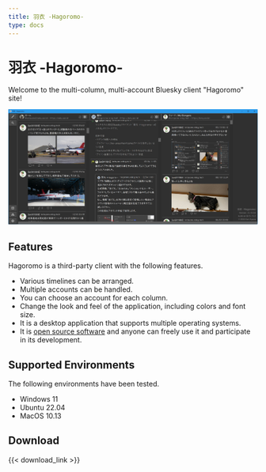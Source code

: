 ```yaml
---
title: 羽衣 -Hagoromo-
type: docs
---
```


# 羽衣 -Hagoromo-

Welcome to the multi-column, multi-account Bluesky client "Hagoromo" site!

![screenshot](screenshot.jpg)


## Features

Hagoromo is a third-party client with the following features.

- Various timelines can be arranged.
- Multiple accounts can be handled.
- You can choose an account for each column.
- Change the look and feel of the application, including colors and font size.
- It is a desktop application that supports multiple operating systems.
- It is [open source software](https://github.com/ioriayane/Hagoromo) and anyone can freely use it and participate in its development.

## Supported Environments

The following environments have been tested.

- Windows 11
- Ubuntu 22.04
- MacOS 10.13

## Download

{{< download_link >}}
